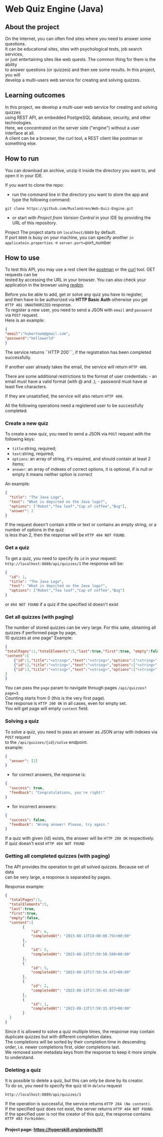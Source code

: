 #  Web Quiz Engine (Java) 

## About the project 
On the Internet, you can often find sites where you need to answer some questions.<br/> 
It can be educational sites, sites with psychological tests, job search services, <br/>
or just entertaining sites like web quests. The common thing for them is the ability <br/> 
to answer questions (or quizzes) and then see some results. In this project, you will <br/>
develop a multi-users web service for creating and solving quizzes.

## Learning outcomes
In this project, we develop a multi-user web service for creating and solving quizzes <br/>
using REST API, an embedded PostgreSQL database, security, and other technologies. <br/>
Here, we concentrated on the server side ("engine") without a user interface at all. <br/> 
A client can be a browser, the curl tool, a REST client like postman or something else. <br/>

## How to run
You can download an archive, unzip it inside the directory you want to, and open it in your IDE. 

If you want to clone the repo:

- run the command line in the directory you want to store the app and type the following command: 
  
``git clone https://github.com/RuslanGren/Web-Quiz-Engine.git`` 

- or start with *Project from Version Control* in your IDE by providing the URL of this repository.

Project The project starts on ``localhost/8889`` by default. <br/>
If port `8889` is busy on your machine, you can specify another 
``in applicatoin.properties`` -> ``server.port=``port_number 

## How to use

To test this API, you may use a rest client like [postman](https://www.postman.com/product/api-client/) or the [curl](https://gist.github.com/subfuzion/08c5d85437d5d4f00e58) tool. GET requests can be <br/> 
tested by accessing the URL in your browser. You can also check your application in the browser using [reqbin](https://reqbin.com/).


Before you be able to add, get or solve any quiz you have to register, <br/>
and then have to be authorized via **HTTP Basic Auth** otherwise you get <br/>
```HTTP 401 UNAUTHORIZED``` response. <br/>
To register a new user, you need to send a JSON with ``email`` and ``password`` via ``POST`` request. <br/>
Here is an example:

```json
{
"email":"hubertoom@gmail.com",
"password":"helloworld"
}
```
The service returns ``HTTP 200```, if the registration has been completed successfully.

If another user already takes the email, the service will return ``HTTP 400``.

There are some additional restrictions to the format of user credentials:
	- an email must have a valid format (with @ and .);
    	- password must have at least five characters.

If they are unsatisfied, the service will also return ``HTTP 400``.

All the following operations need a registered user to be successfully completed.

### Create a new quiz

To create a new quiz, you need to send a JSON via ``POST`` request with the following keys:<br/>
- ``title``:string, required;
- ``text``:string, required;
- ``options``: an array of string, it's required, and should contain at least 2 items;
- ``answer``: an array of indexes of correct options, it is optional, if is null or empty it means neither option is correct

An example: 

```json
{
  "title": "The Java Logo",
  "text": "What is depicted on the Java logo?",
  "options": ["Robot","Tea leaf","Cup of coffee","Bug"],
  "answer": 2
}
```

If the request doesn't contain a title or text or contains an empty string, or a number of options in the quiz <br/>
is less than 2, then the response will be ``HTTP 404 NOT FOUND``. 

### Get a quiz 
To get a quiz, you need to specify its ``id`` in your request:
```http://localhost:8080/api/quizzes/1```
the response will be:

```json
{
  "id": 1,
  "title": "The Java Logo",
  "text": "What is depicted on the Java logo?",
  "options": ["Robot","Tea leaf","Cup of coffee","Bug"]
}
```
or ```404 NOT FOUND``` if a quiz if the specified id doesn't exist

### Get all quizzes (with paging)

The number of stored quizzes can be very large. For this sake, obtaining all quizzes if performed page by page,<br/>
10 quizzes at one page"
Example:

```json
{
"totalPages":1,"totalElements":5,"last":true,"first":true, "empty":false,
"content":[
    {"id":1,"title":"<string>","text":"<string>","options":["<string>","<string>","<string>"]},
    {"id":2,"title":"<string>","text":"<string>","options":["<string>", "<string>"]},
    {"id":3,"title":"<string>","text":"<string>","options":["<string>","<string>"]}
]
}
```

You can pass the ```page``` param to navigate through pages ```/api/quizzes?page=3```. <br/>
Counting starts from 0 (this is the very first page). <br/>
The response is ```HTTP 200 OK``` in all cases, even for empty set. <br/>
You will get page will empty ```content``` field.

### Solving a quiz

To solve a quiz, you need to pass an answer as JSON array with indexes via ```POST``` request <br/>
to the ```/api/quizzes/{id}/solve``` endpoint. <br/>
example:

```json
{
  "answer": [2]
}
```
 - for correct answers, the response is:
```json
{
  "success": true,
  "feedback": "Congratulations, you're right!"
}
```
- for incorrect answers:
```json
{
  "success": false,
  "feedback": "Wrong answer! Please, try again."
}
```
If a quiz with given {id} exists, the answer will be ``HTTP 200 OK`` respectively. <br/>
If quiz doesn't exist ```HTTP 404 NOT FOUND``` <br/>

### Getting all completed quizzes (with paging)

The API provides the operation to get all solved quizzes. Because set of data <br/>
can be very large, a response is separated by pages. <br/>

Response example: 

```json
{
  "totalPages":1,
  "totalElements":5,
  "last":true,
  "first":true,
  "empty":false,
  "content":[
        {
            "id": 6,
            "completedAt": "2023-08-13T18:00:00.791+00:00"
        },
        {
            "id": 5,
            "completedAt": "2023-08-13T17:59:58.588+00:00"
        },
        {
            "id": 5,
            "completedAt": "2023-08-13T17:59:54.472+00:00"
        },
        {
            "id": 2,
            "completedAt": "2023-08-13T17:59:45.037+00:00"
        },
        {
            "id": 1,
            "completedAt": "2023-08-13T17:59:33.073+00:00"
        }
  ]
}
```

Since it is allowed to solve a quiz multiple times, the response may contain duplicate quizzes but with different completion dates. <br/> 
The completions will be sorted by their completion time in descending order, i.e. newer completions first, older completions last. <br/>
We removed some metadata keys from the response to keep it more simple to understand. <br/>

### Deleting a quiz
It is possible to delete a quiz, but this can only be done by its creator.<br/>
To do so, you need to specify the quiz id in ```delete``` request <br/>

```http://localhost:8889/api/quizzes/1```

If the operation is successful, the service returns ```HTTP 204 (No content)```. <br/>
If the specified quiz does not exist, the server returns ```HTTP 404 NOT FOUND```. <br/> 
If the specified user is not the creator of this quiz, the response contains ```HTTP 403 Forbidden.```


#### Project page: https://hyperskill.org/projects/91
